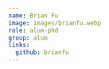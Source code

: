 ```yaml
---
name: Brian Fu
image: images/brianfu.webp
role: alum-phd
group: alum
links:
  github: brianfu
---
```


